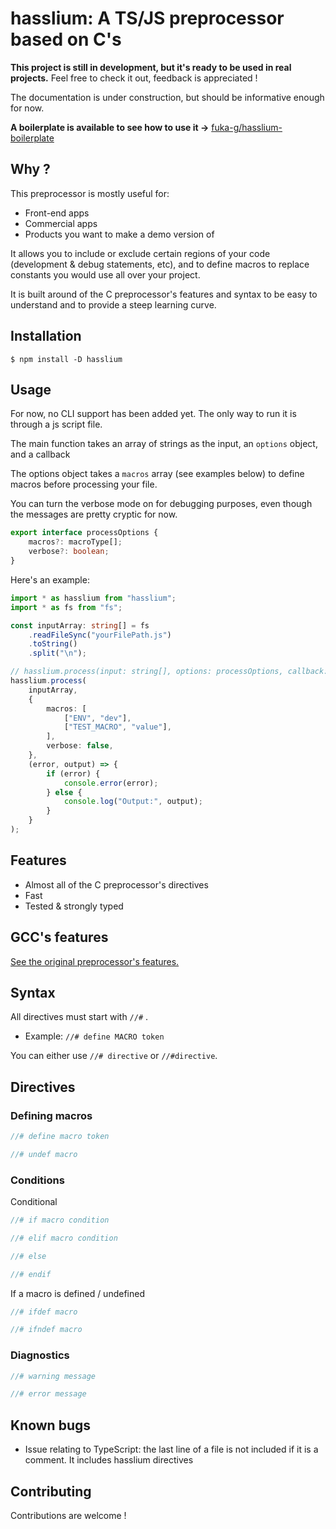 # hasslium: A TS/JS preprocessor based on C's

**This project is still in development, but it's ready to be used in real projects.** Feel free to check it out, feedback is appreciated !

The documentation is under construction, but should be informative enough for now.

**A boilerplate is available to see how to use it ->** [fuka-g/hasslium-boilerplate](https://www.github.com/fuka-g/hasslium-boilerplate)

## Why ?

This preprocessor is mostly useful for:

- Front-end apps
- Commercial apps
- Products you want to make a demo version of

It allows you to include or exclude certain regions of your code (development & debug statements, etc), and to define macros to replace constants you would use all over your project.

It is built around of the C preprocessor's features and syntax to be easy to understand and to provide a steep learning curve.

## Installation

`$ npm install -D hasslium`

## Usage

For now, no CLI support has been added yet. The only way to run it is through a js script file.

The main function takes an array of strings as the input, an `options` object, and a callback

The options object takes a `macros` array (see examples below) to define macros before processing your file.

You can turn the verbose mode on for debugging purposes, even though the messages are pretty cryptic for now.

```ts
export interface processOptions {
	macros?: macroType[];
	verbose?: boolean;
}
```

Here's an example:

```ts
import * as hasslium from "hasslium";
import * as fs from "fs";

const inputArray: string[] = fs
	.readFileSync("yourFilePath.js")
	.toString()
	.split("\n");

// hasslium.process(input: string[], options: processOptions, callback: (error: string, output: string[]))
hasslium.process(
	inputArray,
	{
		macros: [
			["ENV", "dev"],
			["TEST_MACRO", "value"],
		],
		verbose: false,
	},
	(error, output) => {
		if (error) {
			console.error(error);
		} else {
			console.log("Output:", output);
		}
	}
);
```

## Features

- Almost all of the C preprocessor's directives
- Fast
- Tested & strongly typed

## GCC's features

[See the original preprocessor's features.](https://gcc.gnu.org/onlinedocs/cpp/index.html)

## Syntax

All directives must start with `//#` .

- Example: `//# define MACRO token`

You can either use `//# directive` or `//#directive`.

## Directives

### Defining macros

```ts
//# define macro token

//# undef macro
```

### Conditions

Conditional

```ts
//# if macro condition

//# elif macro condition

//# else

//# endif
```

If a macro is defined / undefined

```ts
//# ifdef macro

//# ifndef macro
```

### Diagnostics

```ts
//# warning message

//# error message
```

## Known bugs

- Issue relating to TypeScript: the last line of a file is not included if it is a comment. It includes hasslium directives

## Contributing

Contributions are welcome !
